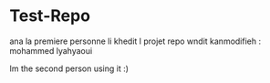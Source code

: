 # Test-Repo

ana la premiere personne li khedit l projet repo wndit kanmodifieh : mohammed lyahyaoui

Im the second person using it :)

